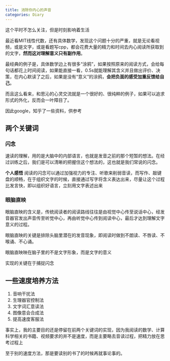 ```yaml
---
title: 消除你内心的声音
categories: Diary
---
```


这个平时不怎么关注，但是时刻影响着生活

<!-- more -->

最近看MIT线性代数，还有具体数学，发现这个问题十分的严重，就是无论看视频，或是文字，或是看题写cpp，都会花费大量的精力和时间去内心阅读所获取到的文字，**然而这对理解意义只有副作用**。

最经典的例子是，具体数学边上有很多“涂鸦”，如果按照原来的阅读方式，会给每句话都花上时间阅读，如果能直接一看，0.5s就能理解其含义并且做出评价、决策，在内心默读了之后，如果是没有“意义”的涂鸦，**会把负面的感受加重反馈给自己**。

而且这么看来，和思沁的心灵交流就是一个很好的、很纯粹的例子，如果可以追求形式的外化，反而会一叶障目了。

因此google，知乎了一些资料，供参考

## 两个关键词

### 闪念

速读的理解，用的是大脑中的内部语言，也就是发音之前的那个短暂的想法。在经过训练之后，我们是可以清晰的把握住这个想法的，这也就是我们常说的闪念。

**个人感悟** 阅读的闪念可以通过加强视力的专注、听歌来削弱音读，而写作、敲键盘的顺畅，在于组织文字的时候，直接通过写字将含义表达出来，尽量让这个过程比发言快，即以组织好语言，立刻用文字表述出来

### 眼脑直映

眼脑直映的含义是，传统阅读者的阅读路线往往是由视觉中心传至说话中心，经发音器官发出声音传至听觉中心，再由听觉中心传到阅读中心，最后才达到理解文字意义的过程。

眼脑直映的关键是排除头脑里潜在的发音现象，即阅读时做到不朗读、不唇读、不喉诵、不心诵。

眼脑直映映在脑子里的不是文字形象，而是文字的意义

实现的关键在于捕捉闪念

## 一些速度培养方法

1. 音响干扰法
2. 生理器官控制法
3. 文字词汇意读法
4. 图像意会合成法
5. 提高速度客服法

事实上，我的主要目的还是停留在前两个关键词的实现，因为我阅读的数学、计算科学相关的书籍、视频要求的并不是速度，而是主要略去音读过程，把精力放在思考过程上

至于别的速度方法，那是要读别的书了的时候再就事论事的。
